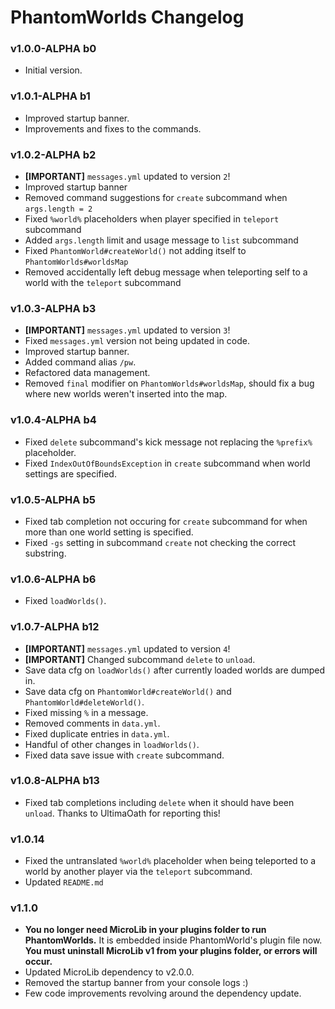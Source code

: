 # PhantomWorlds Changelog

### v1.0.0-ALPHA b0
* Initial version.

### v1.0.1-ALPHA b1
* Improved startup banner.
* Improvements and fixes to the commands.

### v1.0.2-ALPHA b2
* **[IMPORTANT]** `messages.yml` updated to version `2`!
* Improved startup banner
* Removed command suggestions for `create` subcommand when `args.length = 2`
* Fixed `%world%` placeholders when player specified in `teleport` subcommand
* Added `args.length` limit and usage message to `list` subcommand
* Fixed `PhantomWorld#createWorld()` not adding itself to `PhantomWorlds#worldsMap`
* Removed accidentally left debug message when teleporting self to a world with the `teleport` subcommand

### v1.0.3-ALPHA b3
* **[IMPORTANT]** `messages.yml` updated to version `3`!
* Fixed `messages.yml` version not being updated in code.
* Improved startup banner.
* Added command alias `/pw`.
* Refactored data management.
* Removed `final` modifier on `PhantomWorlds#worldsMap`, should fix a bug where new worlds weren't inserted into the map.

### v1.0.4-ALPHA b4
* Fixed `delete` subcommand's kick message not replacing the `%prefix%` placeholder.
* Fixed `IndexOutOfBoundsException` in `create` subcommand when world settings are specified.

### v1.0.5-ALPHA b5
* Fixed tab completion not occuring for `create` subcommand for when more than one world setting is specified.
* Fixed `-gs` setting in subcommand `create` not checking the correct substring.

### v1.0.6-ALPHA b6
* Fixed `loadWorlds()`.

### v1.0.7-ALPHA b12
* **[IMPORTANT]** `messages.yml` updated to version `4`!
* **[IMPORTANT]** Changed subcommand `delete` to `unload`.
* Save data cfg on `loadWorlds()` after currently loaded worlds are dumped in.
* Save data cfg on `PhantomWorld#createWorld()` and `PhantomWorld#deleteWorld()`.
* Fixed missing `%` in a message.
* Removed comments in `data.yml`.
* Fixed duplicate entries in `data.yml`.
* Handful of other changes in `loadWorlds()`.
* Fixed data save issue with `create` subcommand.

### v1.0.8-ALPHA b13
* Fixed tab completions including `delete` when it should have been `unload`. Thanks to UltimaOath for reporting this!

### v1.0.14
* Fixed the untranslated `%world%` placeholder when being teleported to a world by another player via the `teleport` subcommand.
* Updated `README.md`

### v1.1.0
* **You no longer need MicroLib in your plugins folder to run PhantomWorlds.** It is embedded inside PhantomWorld's plugin file now. **You must uninstall MicroLib v1 from your plugins folder, or errors will occur.**
* Updated MicroLib dependency to v2.0.0.
* Removed the startup banner from your console logs :)
* Few code improvements revolving around the dependency update.

